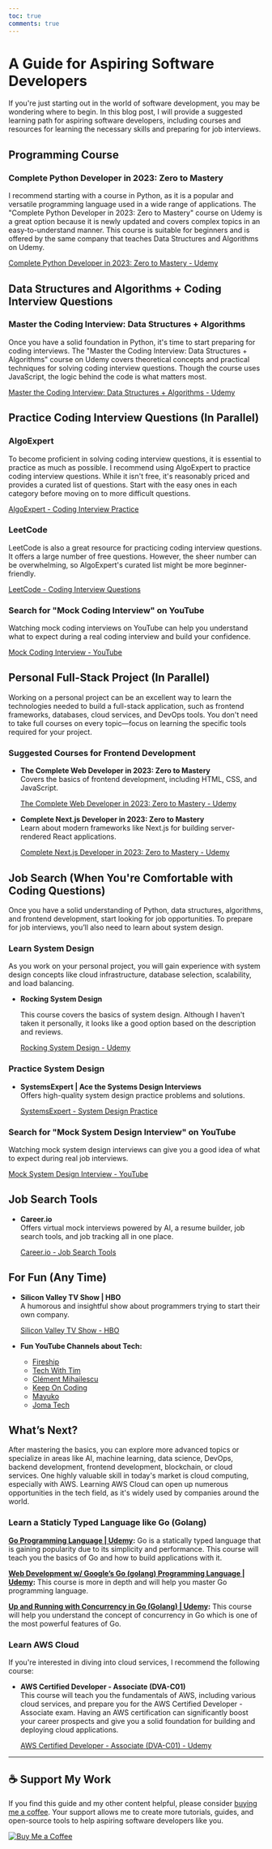 ```yaml
---
toc: true
comments: true
---
```


# A Guide for Aspiring Software Developers

If you're just starting out in the world of software development, you may be wondering where to begin. In this blog post, I will provide a suggested learning path for aspiring software developers, including courses and resources for learning the necessary skills and preparing for job interviews.

## Programming Course

### Complete Python Developer in 2023: Zero to Mastery

I recommend starting with a course in Python, as it is a popular and versatile programming language used in a wide range of applications. The "Complete Python Developer in 2023: Zero to Mastery" course on Udemy is a great option because it is newly updated and covers complex topics in an easy-to-understand manner. This course is suitable for beginners and is offered by the same company that teaches Data Structures and Algorithms on Udemy.

[Complete Python Developer in 2023: Zero to Mastery - Udemy](http://udemy.com/course/complete-python-developer-zero-to-mastery/)

## Data Structures and Algorithms + Coding Interview Questions

### Master the Coding Interview: Data Structures + Algorithms

Once you have a solid foundation in Python, it's time to start preparing for coding interviews. The "Master the Coding Interview: Data Structures + Algorithms" course on Udemy covers theoretical concepts and practical techniques for solving coding interview questions. Though the course uses JavaScript, the logic behind the code is what matters most.

[Master the Coding Interview: Data Structures + Algorithms - Udemy](https://www.udemy.com/course/master-the-coding-interview-data-structures-algorithms/)

## Practice Coding Interview Questions (In Parallel)

### AlgoExpert

To become proficient in solving coding interview questions, it is essential to practice as much as possible. I recommend using AlgoExpert to practice coding interview questions. While it isn't free, it's reasonably priced and provides a curated list of questions. Start with the easy ones in each category before moving on to more difficult questions.

[AlgoExpert - Coding Interview Practice](https://www.algoexpert.io/product)

### LeetCode

LeetCode is also a great resource for practicing coding interview questions. It offers a large number of free questions. However, the sheer number can be overwhelming, so AlgoExpert's curated list might be more beginner-friendly.

[LeetCode - Coding Interview Questions](https://leetcode.com/)

### Search for "Mock Coding Interview" on YouTube

Watching mock coding interviews on YouTube can help you understand what to expect during a real coding interview and build your confidence.

[Mock Coding Interview - YouTube](https://www.youtube.com/results?search_query=mock+coding+interview)

## Personal Full-Stack Project (In Parallel)

Working on a personal project can be an excellent way to learn the technologies needed to build a full-stack application, such as frontend frameworks, databases, cloud services, and DevOps tools. You don't need to take full courses on every topic—focus on learning the specific tools required for your project.

### Suggested Courses for Frontend Development

- **The Complete Web Developer in 2023: Zero to Mastery**  
  Covers the basics of frontend development, including HTML, CSS, and JavaScript.

  [The Complete Web Developer in 2023: Zero to Mastery - Udemy](https://www.udemy.com/course/complete-web-developer-zero-to-mastery/)

- **Complete Next.js Developer in 2023: Zero to Mastery**  
  Learn about modern frameworks like Next.js for building server-rendered React applications.

  [Complete Next.js Developer in 2023: Zero to Mastery - Udemy](https://www.udemy.com/course/complete-nextjs-developer-zero-to-mastery/)

## Job Search (When You're Comfortable with Coding Questions)

Once you have a solid understanding of Python, data structures, algorithms, and frontend development, start looking for job opportunities. To prepare for job interviews, you’ll also need to learn about system design.

### Learn System Design

As you work on your personal project, you will gain experience with system design concepts like cloud infrastructure, database selection, scalability, and load balancing.

-  **Rocking System Design**

    This course covers the basics of system design. Although I haven't taken it personally, it looks like a good option based on the description and reviews.

    [Rocking System Design - Udemy](https://www.udemy.com/course/rocking-system-design/)

### Practice System Design

- **SystemsExpert | Ace the Systems Design Interviews**  
  Offers high-quality system design practice problems and solutions.

  [SystemsExpert - System Design Practice](https://www.systemsexpert.io/)

### Search for "Mock System Design Interview" on YouTube

Watching mock system design interviews can give you a good idea of what to expect during real job interviews.

[Mock System Design Interview - YouTube](https://www.youtube.com/results?search_query=mock+system+design+interview)

## Job Search Tools

- **Career.io**  
  Offers virtual mock interviews powered by AI, a resume builder, job search tools, and job tracking all in one place.

  [Career.io - Job Search Tools](https://career.io/)

## For Fun (Any Time)

- **Silicon Valley TV Show | HBO**  
  A humorous and insightful show about programmers trying to start their own company.

  [Silicon Valley TV Show - HBO](https://www.hbo.com/silicon-valley/)

- **Fun YouTube Channels about Tech:**
  - [Fireship](https://youtube.com/@Fireship)
  - [Tech With Tim](https://youtube.com/@TechWithTim)
  - [Clément Mihailescu](https://youtube.com/@ClementMihailescu)
  - [Keep On Coding](https://youtube.com/@KeepOnCoding)
  - [Mayuko](https://youtube.com/@hellomayuko)
  - [Joma Tech](https://youtube.com/@jomaoppa)

## What’s Next?

After mastering the basics, you can explore more advanced topics or specialize in areas like AI, machine learning, data science, DevOps, backend development, frontend development, blockchain, or cloud services. One highly valuable skill in today's market is cloud computing, especially with AWS. Learning AWS Cloud can open up numerous opportunities in the tech field, as it's widely used by companies around the world.

### Learn a Staticly Typed Language like Go (Golang)

  **[Go Programming Language | Udemy](https://www.udemy.com/course/go-the-complete-developers-guide/):** Go is a statically typed language that is gaining popularity due to its simplicity and performance. This course will teach you the basics of Go and how to build applications with it.
  
  **[Web Development w/ Google’s Go (golang) Programming Language | Udemy](https://www.udemy.com/course/go-programming-language/):** This course is more in depth and will help you master Go programming language.
  
  **[Up and Running with Concurrency in Go (Golang) | Udemy](https://www.udemy.com/course/up-n-running-with-concurrency-in-golang):** This course will help you understand the concept of concurrency in Go which is one of the most powerful features of Go.

### Learn AWS Cloud

If you're interested in diving into cloud services, I recommend the following course:

- **AWS Certified Developer - Associate (DVA-C01)**  
  This course will teach you the fundamentals of AWS, including various cloud services, and prepare you for the AWS Certified Developer - Associate exam. Having an AWS certification can significantly boost your career prospects and give you a solid foundation for building and deploying cloud applications.

  [AWS Certified Developer - Associate (DVA-C01) - Udemy](https://www.udemy.com/course/aws-certified-developer-associate-dva-c01/)

---

## ☕ Support My Work

If you find this guide and my other content helpful, please consider [buying me a coffee](https://www.buymeacoffee.com/techmarko). Your support allows me to create more tutorials, guides, and open-source tools to help aspiring software developers like you.

[![Buy Me a Coffee](https://img.buymeacoffee.com/button-api/?text=Buy%20me%20a%20coffee&emoji=&slug=techmarko&button_colour=FFDD00&font_colour=000000&font_family=Arial&outline_colour=000000&coffee_colour=ffffff)](https://www.buymeacoffee.com/techmarko)
